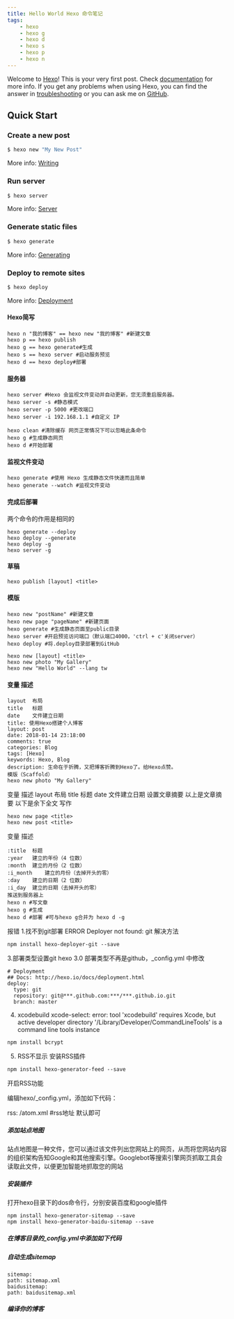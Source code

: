 ```yaml
---
title: Hello World Hexo 命令笔记
tags:
	- hexo
	- hexo g
	- hexo d
	- hexo s
	- hexo p
	- hexo n
---
```

Welcome to [Hexo](https://hexo.io/)! This is your very first post. Check [documentation](https://hexo.io/docs/) for more info. If you get any problems when using Hexo, you can find the answer in [troubleshooting](https://hexo.io/docs/troubleshooting.html) or you can ask me on [GitHub](https://github.com/hexojs/hexo/issues).

## Quick Start

### Create a new post

``` bash
$ hexo new "My New Post"
```

More info: [Writing](https://hexo.io/docs/writing.html)

### Run server

``` bash
$ hexo server
```

More info: [Server](https://hexo.io/docs/server.html)

### Generate static files

``` bash
$ hexo generate
```

More info: [Generating](https://hexo.io/docs/generating.html)

### Deploy to remote sites

``` bash
$ hexo deploy
```

More info: [Deployment](https://hexo.io/docs/deployment.html)


#### Hexo简写
```
hexo n "我的博客" == hexo new "我的博客" #新建文章
hexo p == hexo publish
hexo g == hexo generate#生成
hexo s == hexo server #启动服务预览
hexo d == hexo deploy#部署
```
#### 服务器
```
hexo server #Hexo 会监视文件变动并自动更新，您无须重启服务器。
hexo server -s #静态模式
hexo server -p 5000 #更改端口
hexo server -i 192.168.1.1 #自定义 IP

hexo clean #清除缓存 网页正常情况下可以忽略此条命令
hexo g #生成静态网页
hexo d #开始部署
```
#### 监视文件变动
```
hexo generate #使用 Hexo 生成静态文件快速而且简单
hexo generate --watch #监视文件变动
```
#### 完成后部署
两个命令的作用是相同的
```
hexo generate --deploy
hexo deploy --generate
hexo deploy -g
hexo server -g
```
#### 草稿
```
hexo publish [layout] <title>
```
#### 模版
```
hexo new "postName" #新建文章
hexo new page "pageName" #新建页面
hexo generate #生成静态页面至public目录
hexo server #开启预览访问端口（默认端口4000，'ctrl + c'关闭server）
hexo deploy #将.deploy目录部署到GitHub

hexo new [layout] <title>
hexo new photo "My Gallery"
hexo new "Hello World" --lang tw
```
#### 变量	描述
```
layout	布局
title	标题
date	文件建立日期
title: 使用Hexo搭建个人博客
layout: post
date: 2018-01-14 23:18:00
comments: true
categories: Blog
tags: [Hexo]
keywords: Hexo, Blog
description: 生命在于折腾，又把博客折腾到Hexo了。给Hexo点赞。
模版（Scaffold）
hexo new photo "My Gallery"
```
变量	描述
layout	布局
title	标题
date	文件建立日期
设置文章摘要
以上是文章摘要 <!--more--> 以下是余下全文 
写作
```
hexo new page <title>
hexo new post <title>
```
变量	描述
```
:title	标题
:year	建立的年份（4 位数）
:month	建立的月份（2 位数）
:i_month	建立的月份（去掉开头的零）
:day	建立的日期（2 位数）
:i_day	建立的日期（去掉开头的零）
推送到服务器上
hexo n #写文章
hexo g #生成
hexo d #部署 #可与hexo g合并为 hexo d -g
```
报错
1.找不到git部署
ERROR Deployer not found: git
解决方法
```
npm install hexo-deployer-git --save
```
3.部署类型设置git
hexo 3.0 部署类型不再是github，_config.yml 中修改
```
# Deployment
## Docs: http://hexo.io/docs/deployment.html
deploy:
  type: git
  repository: git@***.github.com:***/***.github.io.git
  branch: master
```
4. xcodebuild
xcode-select: error: tool 'xcodebuild' requires Xcode, but active developer directory '/Library/Developer/CommandLineTools' is a command line tools instance
```
npm install bcrypt
```
5. RSS不显示
安装RSS插件
```
npm install hexo-generator-feed --save
```
开启RSS功能

编辑hexo/_config.yml，添加如下代码：

rss: /atom.xml #rss地址  默认即可

##### 添加站点地图
站点地图是一种文件，您可以通过该文件列出您网站上的网页，从而将您网站内容的组织架构告知Google和其他搜索引擎。Googlebot等搜索引擎网页抓取工具会读取此文件，以便更加智能地抓取您的网站

##### 安装插件
打开hexo目录下的dos命令行，分别安装百度和google插件
```
npm install hexo-generator-sitemap --save
npm install hexo-generator-baidu-sitemap --save
```
##### 在博客目录的_config.yml中添加如下代码
##### 自动生成sitemap
```
sitemap:
path: sitemap.xml
baidusitemap:
path: baidusitemap.xml
```
##### 编译你的博客
